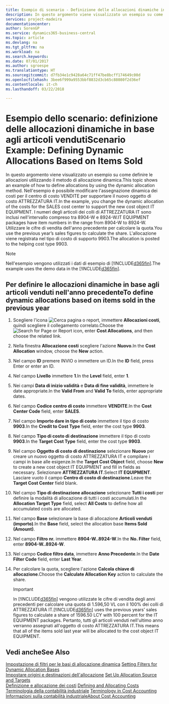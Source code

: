 ```yaml
---
title: Esempio di scenario - Definizione delle allocazioni dinamiche in base agli articoli venduti | Documenti Microsoft
description: In questo argomento viene visualizzato un esempio su come definire le allocazioni utilizzando il metodo di allocazione dinamica.
services: project-madeira
documentationcenter: 
author: SorenGP
ms.service: dynamics365-business-central
ms.topic: article
ms.devlang: na
ms.tgt_pltfrm: na
ms.workload: na
ms.search.keywords: 
ms.date: 07/01/2017
ms.author: sgroespe
ms.translationtype: HT
ms.sourcegitcommit: d7fb34e1c9428a64c71ff47be8bcff174649c00d
ms.openlocfilehash: 3bee6f999a9553bbf8832d3cb65c88080f2d36ef
ms.contentlocale: it-ch
ms.lasthandoff: 03/22/2018

---
```

# <a name="scenario-example-defining-dynamic-allocations-based-on-items-sold"></a><span data-ttu-id="2161b-103">Esempio dello scenario: definizione delle allocazioni dinamiche in base agli articoli venduti</span><span class="sxs-lookup"><span data-stu-id="2161b-103">Scenario Example: Defining Dynamic Allocations Based on Items Sold</span></span>
<span data-ttu-id="2161b-104">In questo argomento viene visualizzato un esempio su come definire le allocazioni utilizzando il metodo di allocazione dinamica.</span><span class="sxs-lookup"><span data-stu-id="2161b-104">This topic shows an example of how to define allocations by using the dynamic allocation method.</span></span> <span data-ttu-id="2161b-105">Nell'esempio è possibile modificare l'assegnazione dinamica dei costi per il centro di costo VENDITE per supportare il nuovo oggetto di costo ATTREZZATURA IT.</span><span class="sxs-lookup"><span data-stu-id="2161b-105">In the example, you change the dynamic allocation of the costs for the SALES cost center to support the new cost object IT EQUIPMENT.</span></span> <span data-ttu-id="2161b-106">I numeri degli articoli dei colli di ATTREZZATURA IT sono inclusi nell'intervallo compreso tra 8904-W e 8924-W.</span><span class="sxs-lookup"><span data-stu-id="2161b-106">IT EQUIPMENT packages have item numbers in the range from 8904-W to 8924-W.</span></span> <span data-ttu-id="2161b-107">Utilizzare le cifre di vendita dell'anno precedente per calcolare la quota.</span><span class="sxs-lookup"><span data-stu-id="2161b-107">You use the previous year’s sales figures to calculate the share.</span></span> <span data-ttu-id="2161b-108">L'allocazione viene registrata nel tipo di costo di supporto 9903.</span><span class="sxs-lookup"><span data-stu-id="2161b-108">The allocation is posted to the helping cost type 9903.</span></span>  

> [!NOTE]  
>  <span data-ttu-id="2161b-109">Nell'esempio vengono utilizzati i dati di esempio di [!INCLUDE[d365fin](includes/d365fin_md.md)].</span><span class="sxs-lookup"><span data-stu-id="2161b-109">The example uses the demo data in the [!INCLUDE[d365fin](includes/d365fin_md.md)].</span></span>  

## <a name="to-define-dynamic-allocations-based-on-items-sold-in-the-previous-year"></a><span data-ttu-id="2161b-110">Per definire le allocazioni dinamiche in base agli articoli venduti nell'anno precedente</span><span class="sxs-lookup"><span data-stu-id="2161b-110">To define dynamic allocations based on items sold in the previous year</span></span>  

1.  <span data-ttu-id="2161b-111">Scegliere l'icona ![Cerca pagina o report](media/ui-search/search_small.png "icona Cerca pagina o report"), immettere **Allocazioni costi**, quindi scegliere il collegamento correlato.</span><span class="sxs-lookup"><span data-stu-id="2161b-111">Choose the ![Search for Page or Report](media/ui-search/search_small.png "Search for Page or Report icon") icon, enter **Cost Allocations**, and then choose the related link.</span></span>  
2.  <span data-ttu-id="2161b-112">Nella finestra **Allocazione costi** scegliere l'azione **Nuovo**.</span><span class="sxs-lookup"><span data-stu-id="2161b-112">In the **Cost Allocation** window, choose the **New** action.</span></span>  
3.  <span data-ttu-id="2161b-113">Nel campo **ID** premere INVIO o immettere un ID.</span><span class="sxs-lookup"><span data-stu-id="2161b-113">In the **ID** field, press Enter or enter an ID.</span></span>  
4.  <span data-ttu-id="2161b-114">Nel campo **Livello** immettere **1**.</span><span class="sxs-lookup"><span data-stu-id="2161b-114">In the **Level** field, enter **1**.</span></span>  
5.  <span data-ttu-id="2161b-115">Nei campi **Data di inizio validità** e **Data di fine validità**, immettere le date appropriate.</span><span class="sxs-lookup"><span data-stu-id="2161b-115">In the **Valid From** and **Valid To** fields, enter appropriate dates.</span></span>  
6.  <span data-ttu-id="2161b-116">Nel campo **Codice centro di costo** immettere **VENDITE**.</span><span class="sxs-lookup"><span data-stu-id="2161b-116">In the **Cost Center Code** field, enter **SALES**.</span></span>  
7.  <span data-ttu-id="2161b-117">Nel campo **Importo dare in tipo di costo** immettere il tipo di costo **9903**.</span><span class="sxs-lookup"><span data-stu-id="2161b-117">In the **Credit to Cost Type** field, enter the cost type **9903**.</span></span>  
8.  <span data-ttu-id="2161b-118">Nel campo **Tipo di costo di destinazione** immettere il tipo di costo **9903**.</span><span class="sxs-lookup"><span data-stu-id="2161b-118">In the **Target Cost Type** field, enter the cost type **9903**.</span></span>  
9. <span data-ttu-id="2161b-119">Nel campo **Oggetto di costo di destinazione** selezionare **Nuovo** per creare un nuovo oggetto di costo ATTREZZATURA IT e compilare i campi in base alle esigenze.</span><span class="sxs-lookup"><span data-stu-id="2161b-119">In the **Target Cost Object** field, choose **New** to create a new cost object IT EQUIPMENT and fill in fields as necessary.</span></span> <span data-ttu-id="2161b-120">Selezionare **ATTREZZATURA IT**.</span><span class="sxs-lookup"><span data-stu-id="2161b-120">Select **IT EQUIPMENT**.</span></span> <span data-ttu-id="2161b-121">Lasciare vuoto il campo **Centro di costo di destinazione**.</span><span class="sxs-lookup"><span data-stu-id="2161b-121">Leave the **Target Cost Center** field blank.</span></span>  
10. <span data-ttu-id="2161b-122">Nel campo **Tipo di destinazione allocazione** selezionare **Tutti i costi** per definire la modalità di allocazione di tutti i costi accumulati.</span><span class="sxs-lookup"><span data-stu-id="2161b-122">In the **Allocation Target Type** field, select **All Costs** to define how all accumulated costs are allocated.</span></span>  
11. <span data-ttu-id="2161b-123">Nel campo **Base** selezionare la base di allocazione **Articoli venduti (importo)**.</span><span class="sxs-lookup"><span data-stu-id="2161b-123">In the **Base** field, select the allocation base **Items Sold (Amount)**.</span></span>  
12. <span data-ttu-id="2161b-124">Nel campo **Filtro nr.** immettere **8904-W..8924-W**.</span><span class="sxs-lookup"><span data-stu-id="2161b-124">In the **No. Filter** field, enter **8904-W..8924-W**.</span></span>  
13. <span data-ttu-id="2161b-125">Nel campo **Codice filtro data**, immettere **Anno Precedente**.</span><span class="sxs-lookup"><span data-stu-id="2161b-125">In the **Date Filter Code** field, enter **Last Year**.</span></span>  
14. <span data-ttu-id="2161b-126">Per calcolare la quota, scegliere l'azione **Calcola chiave di allocazione**.</span><span class="sxs-lookup"><span data-stu-id="2161b-126">Choose the **Calculate Allocation Key** action to calculate the share.</span></span>  

    > [!IMPORTANT]  
    >  <span data-ttu-id="2161b-127">In [!INCLUDE[d365fin](includes/d365fin_md.md)] vengono utilizzate le cifre di vendita degli anni precedenti per calcolare una quota di 1.596,50 VL con il 100% dei colli di ATTREZZATURA IT.</span><span class="sxs-lookup"><span data-stu-id="2161b-127">[!INCLUDE[d365fin](includes/d365fin_md.md)] uses the previous years’ sales figures to calculate a share of 1596.50 LCY with 100 percent for the IT EQUIPMENT packages.</span></span> <span data-ttu-id="2161b-128">Pertanto, tutti gli articoli venduti nell'ultimo anno verranno assegnati all'oggetto di costo ATTREZZATURA IT.</span><span class="sxs-lookup"><span data-stu-id="2161b-128">This means that all of the items sold last year will be allocated to the cost object IT EQUIPMENT.</span></span>  

## <a name="see-also"></a><span data-ttu-id="2161b-129">Vedi anche</span><span class="sxs-lookup"><span data-stu-id="2161b-129">See Also</span></span>  
 <span data-ttu-id="2161b-130">[Impostazione di filtri per le basi di allocazione dinamica](finance-setting-filters-for-dynamic-allocation-bases.md) </span><span class="sxs-lookup"><span data-stu-id="2161b-130">[Setting Filters for Dynamic Allocation Bases](finance-setting-filters-for-dynamic-allocation-bases.md) </span></span>  
 <span data-ttu-id="2161b-131">[Impostare origini e destinazioni dell'allocazione](finance-how-to-set-up-allocation-source-and-targets.md) </span><span class="sxs-lookup"><span data-stu-id="2161b-131">[Set Up Allocation Source and Targets](finance-how-to-set-up-allocation-source-and-targets.md) </span></span>  
 <span data-ttu-id="2161b-132">[Definizione e allocazione dei costi](finance-define-and-allocate-costs.md) </span><span class="sxs-lookup"><span data-stu-id="2161b-132">[Defining and Allocating Costs](finance-define-and-allocate-costs.md) </span></span>  
 <span data-ttu-id="2161b-133">[Terminologia della contabilità industriale](finance-terminology-in-cost-accounting.md) </span><span class="sxs-lookup"><span data-stu-id="2161b-133">[Terminology in Cost Accounting](finance-terminology-in-cost-accounting.md) </span></span>  
 [<span data-ttu-id="2161b-134">Informazioni sulla contabilità industriale</span><span class="sxs-lookup"><span data-stu-id="2161b-134">About Cost Accounting</span></span>](finance-about-cost-accounting.md)

